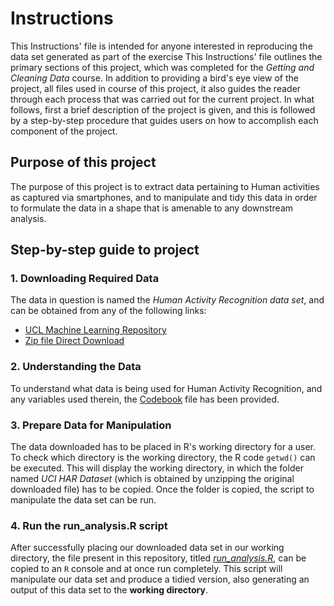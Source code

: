 Instructions
=====================

This Instructions' file is intended for anyone interested in reproducing the data set generated as part of the exercise
This Instructions' file outlines the primary sections of this project, which was completed for the *Getting and Cleaning Data* course. In addition to providing a bird's eye view of the project, all files used in course of this project, it also guides the reader through each process that was carried out for the current project.
In what follows, first a brief description of the project is given, and this is followed by a step-by-step procedure that guides users on how to accomplish each component of the project.


## Purpose of this project ##

The purpose of this project is to extract data pertaining to Human activities as captured via smartphones, and to manipulate and tidy this data in order to formulate the data in a shape that is amenable to any downstream analysis.


## Step-by-step guide to project ##

### 1. Downloading Required Data ###

The data in question is named the *Human Activity Recognition data set*, and can be obtained from any of the following links: 
- [UCL Machine Learning Repository](http://archive.ics.uci.edu/ml/datasets/Human+Activity+Recognition+Using+Smartphones)
- [Zip file Direct Download](https://d396qusza40orc.cloudfront.net/getdata%2Fprojectfiles%2FUCI%20HAR%20Dataset.zip)


### 2. Understanding the Data ###

To understand what data is being used for Human Activity Recognition, and any variables used therein, the [Codebook](https://github.com/noobuseR/Getting-Cleaning-Data/blob/master/codebook.md) file has been provided.


### 3. Prepare Data for Manipulation ###

The data downloaded has to be placed in R's working directory for a user. To check which directory is the working directory, the R code ```getwd()``` can be executed. This will display the working directory, in which the folder named *UCI HAR Dataset* (which is obtained by unzipping the original downloaded file) has to be copied.
Once the folder is copied, the script to manipulate the data set can be run.


### 4. Run the run_analysis.R script ###

After successfully placing our downloaded data set in our working directory, the file present in this repository, titled [*run_analysis.R*](https://github.com/noobuseR/Getting-Cleaning-Data/blob/master/run_analysis.R), can be copied to an ```R``` console and at once run completely.
This script will manipulate our data set and produce a tidied version, also generating an output of this data set to the **working directory**.

